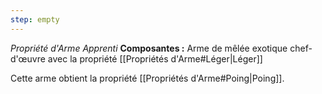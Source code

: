 ```yaml
---
step: empty
---
```

_Propriété d'Arme Apprenti_
__Composantes :__ Arme de mêlée exotique chef-d'œuvre avec la propriété [[Propriétés d'Arme#Léger|Léger]]

Cette arme obtient la propriété [[Propriétés d'Arme#Poing|Poing]].
